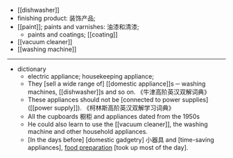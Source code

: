 - [[dishwasher]]
- finishing product: 装饰产品; 
- [[paint]]; paints and varnishes: 油漆和清漆; 
    - paints and coatings; [[coating]]
- [[vacuum cleaner]]
- [[washing machine]]
- ---
- dictionary 
    - electric appliance; housekeeping appliance; 
    - They [sell a wide range of] [[domestic appliance]]s ─ washing machines, [[dishwasher]]s and so on. 《牛津高阶英汉双解词典》
    - These appliances should not be [connected to power supplies]([[power supply]]). 《柯林斯高阶英汉双解学习词典》
    - All the cupboards 橱柜 and appliances dated from the 1950s 
    - He could also learn to use the [[vacuum cleaner]], the washing machine and other household appliances. 
    - [In the days before] [domestic gadgetry] 小器具 and [time-saving appliances], [food preparation](((dSyZrdrEd))) [took up most of the day]. 
